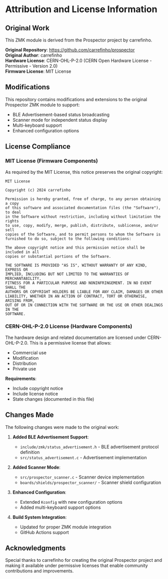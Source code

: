 # Attribution and License Information

## Original Work

This ZMK module is derived from the Prospector project by carrefinho.

**Original Repository**: https://github.com/carrefinho/prospector  
**Original Author**: carrefinho  
**Hardware License**: CERN-OHL-P-2.0 (CERN Open Hardware License - Permissive - Version 2.0)  
**Firmware License**: MIT License  

## Modifications

This repository contains modifications and extensions to the original Prospector ZMK module to support:

- BLE Advertisement-based status broadcasting
- Scanner mode for independent status display
- Multi-keyboard support
- Enhanced configuration options

## License Compliance

### MIT License (Firmware Components)

As required by the MIT License, this notice preserves the original copyright:

```
MIT License

Copyright (c) 2024 carrefinho

Permission is hereby granted, free of charge, to any person obtaining a copy
of this software and associated documentation files (the "Software"), to deal
in the Software without restriction, including without limitation the rights
to use, copy, modify, merge, publish, distribute, sublicense, and/or sell
copies of the Software, and to permit persons to whom the Software is
furnished to do so, subject to the following conditions:

The above copyright notice and this permission notice shall be included in all
copies or substantial portions of the Software.

THE SOFTWARE IS PROVIDED "AS IS", WITHOUT WARRANTY OF ANY KIND, EXPRESS OR
IMPLIED, INCLUDING BUT NOT LIMITED TO THE WARRANTIES OF MERCHANTABILITY,
FITNESS FOR A PARTICULAR PURPOSE AND NONINFRINGEMENT. IN NO EVENT SHALL THE
AUTHORS OR COPYRIGHT HOLDERS BE LIABLE FOR ANY CLAIM, DAMAGES OR OTHER
LIABILITY, WHETHER IN AN ACTION OF CONTRACT, TORT OR OTHERWISE, ARISING FROM,
OUT OF OR IN CONNECTION WITH THE SOFTWARE OR THE USE OR OTHER DEALINGS IN THE
SOFTWARE.
```

### CERN-OHL-P-2.0 License (Hardware Components)

The hardware design and related documentation are licensed under CERN-OHL-P-2.0. This is a permissive license that allows:

- Commercial use
- Modification
- Distribution
- Private use

**Requirements**:
- Include copyright notice
- Include license notice
- State changes (documented in this file)

## Changes Made

The following changes were made to the original work:

1. **Added BLE Advertisement Support**:
   - `include/zmk/status_advertisement.h` - BLE advertisement protocol definition
   - `src/status_advertisement.c` - Advertisement implementation

2. **Added Scanner Mode**:
   - `src/prospector_scanner.c` - Scanner device implementation
   - `boards/shields/prospector_scanner/` - Scanner shield configuration

3. **Enhanced Configuration**:
   - Extended `Kconfig` with new configuration options
   - Added multi-keyboard support options

4. **Build System Integration**:
   - Updated for proper ZMK module integration
   - GitHub Actions support

## Acknowledgments

Special thanks to carrefinho for creating the original Prospector project and making it available under permissive licenses that enable community contributions and improvements.